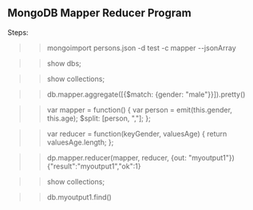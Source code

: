 ## MongoDB Mapper Reducer Program

Steps:

>> mongoimport persons.json -d test -c mapper --jsonArray

>> show dbs;

>> show collections;

>> db.mapper.aggregate([{$match: {gender: "male"}}]).pretty()

>> var mapper = function() { var person = emit(this.gender, this.age); $split: [person, ","]; };

>> var reducer = function(keyGender, valuesAge) { return valuesAge.length; };

>> dp.mapper.reducer(mapper, reducer, {out: "myoutput1"}) 
{"result":"myoutput1","ok":1}

>> show collections;

>> db.myoutput1.find()

